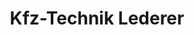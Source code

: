 ---
title: "Kfz-Technik Lederer"
url: /bruck-an-der-grossglocknerstrasse/kfz-technik-lederer/
shop: Autowerkstatt
---